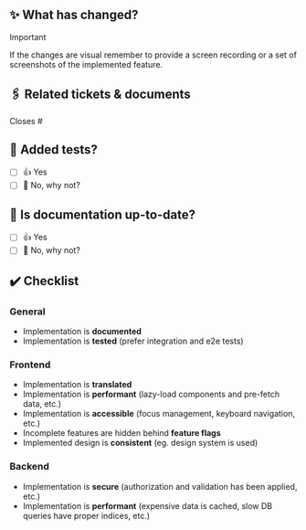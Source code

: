 ## ✨ What has changed?

<!--
Describe what changes have been made.
Please do not leave this blank.
This PR [adds/removes/fixes/replaces] the [feature/bug/etc].
-->

> [!IMPORTANT]  
> If the changes are visual remember to provide a screen recording or a set of screenshots of the implemented feature.

## 🖇️ Related tickets & documents

<!--
Please use this format link issue numbers: Closes #
where # is the issue number you are closing as a link to the issue.
For multiple issues, separate them with a comma.
If there are documents, e.g. in Google Docs or Confluence, you can link them here as well [optional].
-->

Closes #

## 🧪 Added tests?

- [ ] 👍 Yes
- [ ] 🙅 No, why not?

<!-- If no tests are added, tell us why. -->

## 📄 Is documentation up-to-date?

<!-- Have you added or updated documentation related to the changes? -->

- [ ] 👍 Yes
- [ ] 🙅 No, why not?

<!-- If changes don't affect documentation, remove this section. -->

## ✔️ Checklist

### General

- Implementation is **documented**
- Implementation is **tested** (prefer integration and e2e tests)

### Frontend

- Implementation is **translated**
- Implementation is **performant** (lazy-load components and pre-fetch data, etc.)
- Implementation is **accessible** (focus management, keyboard navigation, etc.)
- Incomplete features are hidden behind **feature flags**
- Implemented design is **consistent** (eg. design system is used)

### Backend

- Implementation is **secure** (authorization and validation has been applied, etc.)
- Implementation is **performant** (expensive data is cached, slow DB queries have proper indices, etc.)
